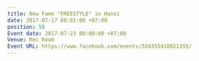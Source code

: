 ```yaml
---
title: New Fame "FREESTYLE" in Hanoi
date: 2017-07-17 08:01:00 +07:00
position: 50
Event date: 2017-07-23 00:00:00 +07:00
Venue: Rec Room
Event URL: https://www.facebook.com/events/324355418021355/
---
```


